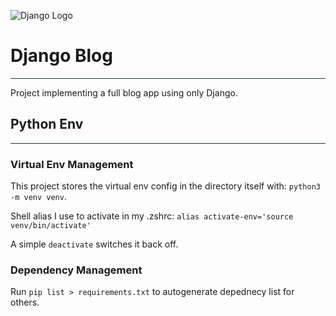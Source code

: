![Django Logo](https://static.djangoproject.com/img/logos/django-logo-negative.png)
# Django Blog
<hr style='border:none; height:1px; background-color:rgb(16,62,46);'>
Project implementing a full blog app using only Django.


## Python Env
<hr style='border:none; height:1px; background-color:rgb(16,62,46);'>

### Virtual Env Management
This project stores the virtual env config in the directory itself with: `python3 -m venv venv`.

Shell alias I use to activate in my .zshrc: ```alias activate-env='source venv/bin/activate'```

A simple ```deactivate``` switches it back off.

### Dependency Management

Run ```pip list > requirements.txt``` to autogenerate depednecy list for others.